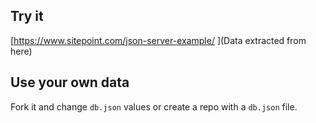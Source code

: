 ## Try it

[https://www.sitepoint.com/json-server-example/ ](Data extracted from here)

## Use your own data

Fork it and change `db.json` values or create a repo with a `db.json` file.